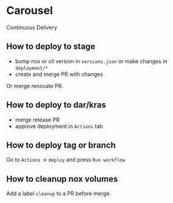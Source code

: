 # Carousel

Continuous Delivery

## How to deploy to stage

- bump nox or cli version in `versions.json` or make changes in `deployment/*`
- create and merge PR with changes

Or merge renovate PR.

## How to deploy to dar/kras

- merge release PR
- approve deployment in `Actions` tab

## How to deploy tag or branch

Go to `Actions` -> `deploy` and press `Run workflow`

## How to cleanup nox volumes

Add a label `cleanup` to a PR before merge.
